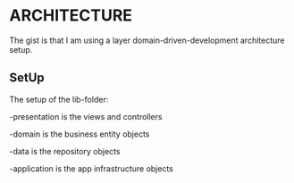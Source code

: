 # ARCHITECTURE

The gist is that I am using a layer domain-driven-development architecture setup.

## SetUp

The setup of the lib-folder:

-presentation is the views and controllers

-domain is the business entity objects

-data is the repository objects

-application is the app infrastructure objects
